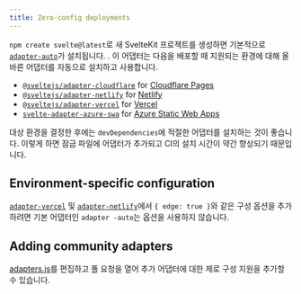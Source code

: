 ```yaml
---
title: Zero-config deployments
---
```


`npm create svelte@latest`로 새 SvelteKit 프로젝트를 생성하면 기본적으로 [`adapter-auto`](https://github.com/sveltejs/kit/tree/master/packages/adapter-auto)가 설치됩니다. . 이 어댑터는 다음을 배포할 때 지원되는 환경에 대해 올바른 어댑터를 자동으로 설치하고 사용합니다.

- [`@sveltejs/adapter-cloudflare`](adapter-cloudflare) for [Cloudflare Pages](https://developers.cloudflare.com/pages/)
- [`@sveltejs/adapter-netlify`](adapter-netlify) for [Netlify](https://netlify.com/)
- [`@sveltejs/adapter-vercel`](adapter-vercel) for [Vercel](https://vercel.com/)
- [`svelte-adapter-azure-swa`](https://github.com/geoffrich/svelte-adapter-azure-swa) for [Azure Static Web Apps](https://docs.microsoft.com/en-us/azure/static-web-apps/)

대상 환경을 결정한 후에는 `devDependencies`에 적절한 어댑터를 설치하는 것이 좋습니다. 이렇게 하면 잠금 파일에 어댑터가 추가되고 CI의 설치 시간이 약간 향상되기 때문입니다.

## Environment-specific configuration

[`adapter-vercel`](adapter-vercel) 및 [`adapter-netlify`](adapter-netlify)에서 `{ edge: true }`와 같은 구성 옵션을 추가하려면 기본 어댑터인 `adapter -auto`는 옵션을 사용하지 않습니다.

## Adding community adapters

[adapters.js](https://github.com/sveltejs/kit/blob/master/packages/adapter-auto/adapters.js)를 편집하고 풀 요청을 열어 추가 어댑터에 대한 제로 구성 지원을 추가할 수 있습니다.